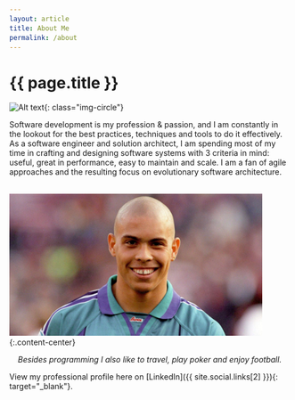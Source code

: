 ```yaml
---
layout: article
title: About Me
permalink: /about
---
```


# {{ page.title }}

![Alt text](https://secure.gravatar.com/avatar/1389fdbe9c193aa54035df274e8220f3){: class="img-circle"}

Software development is my profession & passion, and I am constantly in the lookout for the best practices, techniques and tools to do it effectively. As a software engineer and solution architect, I am spending most of my time in crafting and designing software systems with 3 criteria in mind: useful, great in performance, easy to maintain and scale. I am a fan of agile approaches and the resulting focus on evolutionary software architecture.

<div class="row">
  <div class="col-xs-12 col-md-10 col-md-offset-1">
    <br/>
    <img class="img-thumbnail img-responsive img-center" src="/assets/img/ronaldo-lima.jpg" style="max-width:90%"/>
    <br/>
  </div>
</div>
{:.content-center}
<p style="text-align: center; font-style: italic;">Besides programming I also like to travel, play poker and enjoy football.</p>

View my professional profile here on [LinkedIn]({{ site.social.links[2] }}){: target="_blank"}.
